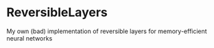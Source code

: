 # ReversibleLayers
My own (bad) implementation of reversible layers for memory-efficient neural networks
